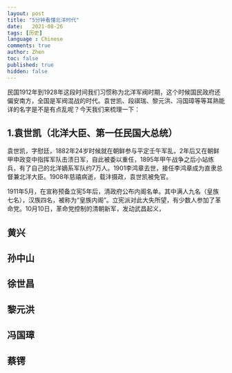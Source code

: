 ```yaml
---
layout: post
title: "5分钟看懂北洋时代"
date:   2021-08-26
tags: [历史]
language : Chinese
comments: true
author: Zhen
toc: false
published: true
hidden: false
---
```

民国1912年到1928年这段时间我们习惯称为北洋军阀时期，这个时候国民政府还偏安南方，全国是军阀混战的时代。袁世凯、段祺瑞、黎元洪、冯国璋等等耳熟能详的名字是不是有点乱呢？今天我们来梳理一下：

## 1.袁世凯（北洋大臣、第一任民国大总统）
袁世凯，字慰廷，1882年24岁时候就在朝鲜参与平定壬午军乱，2年后又在朝鲜甲申政变中指挥军队击溃日军，自此被委以重任，1895年甲午战争之后小站练兵，有了自己的北洋嫡系军队约7万人。1901李鸿章去世，接任李鸿章成为直隶总督兼北洋大臣。1908年慈禧病逝，载沣摄政，袁世凯被免官。

1911年5月，在宣称预备立宪5年后，清政府公布内阁名单。其中满人九名（皇族七名），汉族四名，被称为“皇族内阁”。立宪派对此大失所望，有少数人参加了革命党。10月10日，革命党控制的清朝新军，发动武昌起义，

## 黄兴

## 孙中山

## 徐世昌

## 黎元洪

## 冯国璋

## 蔡锷
<!--stackedit_data:
eyJoaXN0b3J5IjpbMTMwNDkyODY4NCwtMTIxMjI4NTMzNyw3OT
gwMjg5MDcsLTE2OTUwMDUwODBdfQ==
-->